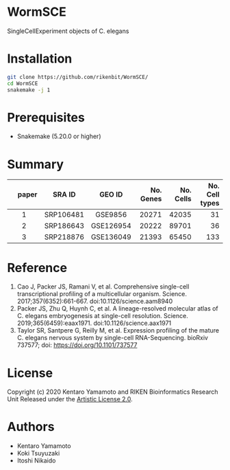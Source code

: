 # WormSCE
SingleCellExperiment objects of C. elegans

Installation
======
```bash
git clone https://github.com/rikenbit/WormSCE/
cd WormSCE
snakemake -j 1
```

# Prerequisites
- Snakemake (5.20.0 or higher)

# Summary
|　paper　| SRA ID　| GEO ID |　No. Genes | No. Cells | No. Cell types |
| :----: | :----: | :----: | ----: | ----: | ----: |
|  1  |  SRP106481  |  GSE9856  | 20271  |  42035  |  31  |
|  2  |  SRP186643  |  GSE126954  |  20222  |  89701  |  36  |
|  3  |  SRP218876  |  GSE136049  |  21393  |  65450  |  133  |

# Reference
1. Cao J, Packer JS, Ramani V, et al. Comprehensive single-cell transcriptional profiling of a multicellular organism. Science. 2017;357(6352):661-667. doi:10.1126/science.aam8940
2. Packer JS, Zhu Q, Huynh C, et al. A lineage-resolved molecular atlas of C. elegans embryogenesis at single-cell resolution. Science. 2019;365(6459):eaax1971. doi:10.1126/science.aax1971
3. Taylor SR, Santpere G, Reilly M, et al. Expression profiling of the mature C. elegans nervous system by single-cell RNA-Sequencing. bioRxiv 737577; doi: https://doi.org/10.1101/737577

# License
Copyright (c) 2020 Kentaro Yamamoto and RIKEN Bioinformatics Research Unit Released under the [Artistic License 2.0](http://www.perlfoundation.org/artistic_license_2_0).

# Authors
- Kentaro Yamamoto
- Koki Tsuyuzaki
- Itoshi Nikaido